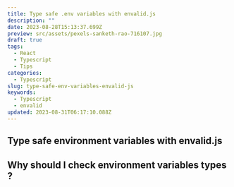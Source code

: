 ```yaml
---
title: Type safe .env variables with envalid.js
description: ""
date: 2023-08-28T15:13:37.699Z
preview: src/assets/pexels-sanketh-rao-716107.jpg
draft: true
tags:
  - React
  - Typescript
  - Tips
categories:
  - Typescript
slug: type-safe-env-variables-envalid-js
keywords:
  - Typescript
  - envalid
updated: 2023-08-31T06:17:10.088Z
---
```


## Type safe environment variables with envalid.js

## Why should I check environment variables types ?
